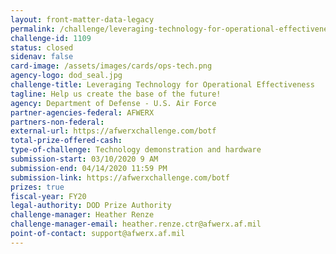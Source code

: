 ```yaml
---
layout: front-matter-data-legacy
permalink: /challenge/leveraging-technology-for-operational-effectiveness/
challenge-id: 1109
status: closed
sidenav: false
card-image: /assets/images/cards/ops-tech.png
agency-logo: dod_seal.jpg
challenge-title: Leveraging Technology for Operational Effectiveness
tagline: Help us create the base of the future!
agency: Department of Defense - U.S. Air Force
partner-agencies-federal: AFWERX
partners-non-federal:
external-url: https://afwerxchallenge.com/botf
total-prize-offered-cash:
type-of-challenge: Technology demonstration and hardware
submission-start: 03/10/2020 9 AM
submission-end: 04/14/2020 11:59 PM
submission-link: https://afwerxchallenge.com/botf
prizes: true
fiscal-year: FY20
legal-authority: DOD Prize Authority  
challenge-manager: Heather Renze
challenge-manager-email: heather.renze.ctr@afwerx.af.mil
point-of-contact: support@afwerx.af.mil
---
```



